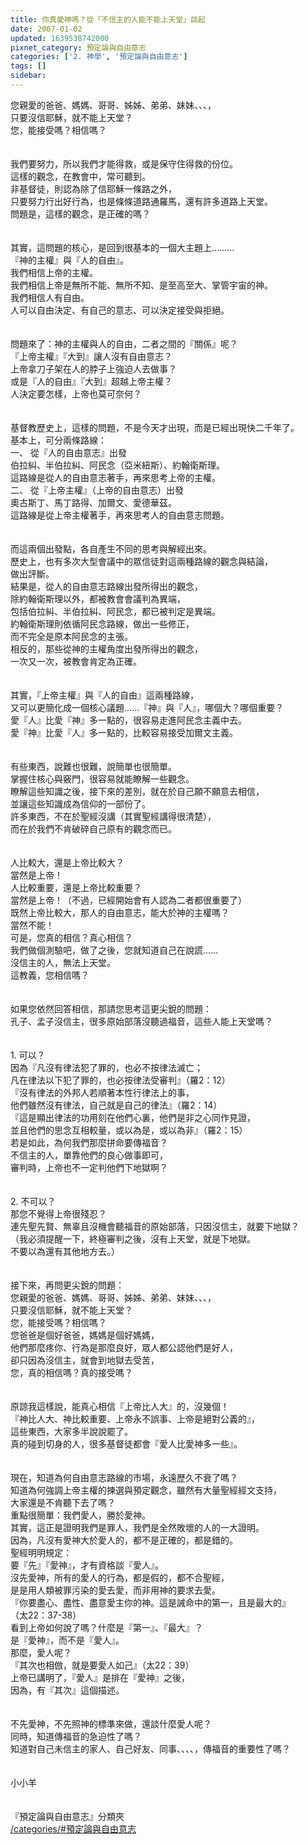 ```yaml
---
title: 你真愛神嗎？從「不信主的人能不能上天堂」談起
date: 2007-01-02
updated: 1639538742000
pixnet_category: 預定論與自由意志
categories: ['2. 神學', '預定論與自由意志']
tags: []
sidebar: 
---
```


<div>您親愛的爸爸、媽媽、哥哥、姊姊、弟弟、妹妹、、、，</div>
<div>只要沒信耶穌，就不能上天堂？</div>
<div>您，能接受嗎？相信嗎？</div>
<div> </div>
<div> </div>
<div>我們要努力，所以我們才能得救，或是保守住得救的份位。</div>
<div>這樣的觀念，在教會中，常可聽到。</div>
<div>非基督徒，則認為除了信耶穌一條路之外，</div>
<div>只要努力行出好行為，也是條條道路通羅馬，還有許多道路上天堂。</div>
<div>問題是，這樣的觀念，是正確的嗎？</div>
<div> </div>
<div> </div>
<div>其實，這問題的核心，是回到很基本的一個大主題上………</div>
<div>『神的主權』與『人的自由』。</div>
<div>我們相信上帝的主權。</div>
<div>我們相信上帝是無所不能、無所不知、是至高至大、掌管宇宙的神。</div>
<div>我們相信人有自由。</div>
<div>人可以自由決定、有自己的意志、可以決定接受與拒絕。</div>
<div> </div>
<div> </div>
<div>問題來了：神的主權與人的自由，二者之間的『關係』呢？</div>
<div>『上帝主權』『大到』讓人沒有自由意志？</div>
<div>上帝拿刀子架在人的脖子上強迫人去做事？</div>
<div>或是『人的自由』『大到』超越上帝主權？</div>
<div>人決定要怎樣，上帝也莫可奈何？</div>
<div> </div>
<div> </div>
<div>基督教歷史上，這樣的問題，不是今天才出現，而是已經出現快二千年了。</div>
<div>基本上，可分兩條路線：</div>
<div>一、 從『人的自由意志』出發</div>
<div>伯拉糾、半伯拉糾、阿民念（亞米紐斯）、約翰衛斯理。</div>
<div>這路線是從人的自由意志著手，再來思考上帝的主權。</div>
<div>二、 從『上帝主權』（上帝的自由意志）出發</div>
<div>奧古斯丁、馬丁路得、加爾文、愛德華茲。</div>
<div>這路線是從上帝主權著手，再來思考人的自由意志問題。</div>
<div> </div>
<div> </div>
<div>而這兩個出發點，各自產生不同的思考與解經出來。</div>
<div>歷史上，也有多次大型會議中的眾信徒對這兩種路線的觀念與結論，</div>
<div>做出評斷。</div>
<div>結果是，從人的自由意志路線出發所得出的觀念，</div>
<div>除約翰衛斯理以外，都被教會會議判為異端，</div>
<div>包括伯拉糾、半伯拉糾、阿民念，都已被判定是異端。</div>
<div>約翰衛斯理則依循阿民念路線，做出一些修正，</div>
<div>而不完全是原本阿民念的主張。</div>
<div>相反的，那些從神的主權角度出發所得出的觀念，</div>
<div>一次又一次，被教會肯定為正確。</div>
<div> </div>
<div> </div>
<div>其實，『上帝主權』與『人的自由』這兩種路線，</div>
<div>又可以更簡化成一個核心議題……『神』與『人』，哪個大？哪個重要？</div>
<div>愛『人』比愛『神』多一點的，很容易走進阿民念主義中去。</div>
<div>愛『神』比愛『人』多一點的，比較容易接受加爾文主義。</div>
<div> </div>
<div> </div>
<div>有些東西，說難也很難，說簡單也很簡單。</div>
<div>掌握住核心與竅門，很容易就能瞭解一些觀念。</div>
<div>瞭解這些知識之後，接下來的差別，就在於自己願不願意去相信，</div>
<div>並讓這些知識成為信仰的一部份了。</div>
<div>許多東西，不在於聖經沒講（其實聖經講得很清楚），</div>
<div>而在於我們不肯破碎自己原有的觀念而已。</div>
<div> </div>
<div> </div>
<div>人比較大，還是上帝比較大？</div>
<div>當然是上帝！</div>
<div>人比較重要，還是上帝比較重要？</div>
<div>當然是上帝！（不過，已經開始會有人認為二者都很重要了）</div>
<div>既然上帝比較大，那人的自由意志，能大於神的主權嗎？</div>
<div>當然不能！</div>
<div>可是，您真的相信？真心相信？</div>
<div>我們做個測驗吧，做了之後，您就知道自己在說謊……</div>
<div>沒信主的人，無法上天堂。</div>
<div>這教義，您相信嗎？</div>
<div> </div>
<div> </div>
<div>如果您依然回答相信，那請您思考這更尖銳的問題：</div>
<div>孔子、孟子沒信主，很多原始部落沒聽過福音，這些人能上天堂嗎？</div>
<div> </div>
<div> </div>
<div>1.<span style="white-space:pre"> </span>可以？</div>
<div>因為『凡沒有律法犯了罪的，也必不按律法滅亡；</div>
<div>凡在律法以下犯了罪的，也必按律法受審判』（羅2：12）</div>
<div>『沒有律法的外邦人若順著本性行律法上的事，</div>
<div>他們雖然沒有律法，自己就是自己的律法』（羅2：14）</div>
<div>『這是顯出律法的功用刻在他們心裏，他們是非之心同作見證，</div>
<div>並且他們的思念互相較量，或以為是，或以為非』（羅2：15）</div>
<div>若是如此，為何我們那麼拼命要傳福音？</div>
<div>不信主的人，單靠他們的良心做事即可，</div>
<div>審判時，上帝也不一定判他們下地獄啊？</div>
<div> </div>
<div> </div>
<div>2.<span style="white-space:pre"> </span>不可以？</div>
<div>那您不覺得上帝很殘忍？</div>
<div>連先聖先賢、無辜且沒機會聽福音的原始部落，只因沒信主，就要下地獄？</div>
<div>（我必須提醒一下，終極審判之後，沒有上天堂，就是下地獄。</div>
<div>不要以為還有其他地方去。）</div>
<div> </div>
<div> </div>
<div>接下來，再問更尖銳的問題：</div>
<div>您親愛的爸爸、媽媽、哥哥、姊姊、弟弟、妹妹、、、，</div>
<div>只要沒信耶穌，就不能上天堂？</div>
<div>您，能接受嗎？相信嗎？</div>
<div>您爸爸是個好爸爸，媽媽是個好媽媽，</div>
<div>他們那麼疼你、行為是那麼良好，眾人都公認他們是好人，</div>
<div>卻只因為沒信主，就會到地獄去受苦，</div>
<div>您，真的相信嗎？真的接受嗎？</div>
<div> </div>
<div> </div>
<div>原諒我這樣說，能真心相信『上帝比人大』的，沒幾個！</div>
<div>『神比人大、神比較重要、上帝永不誤事、上帝是絕對公義的』，</div>
<div>這些東西，大家多半說說罷了。</div>
<div>真的碰到切身的人，很多基督徒都會『愛人比愛神多一些』。</div>
<div> </div>
<div> </div>
<div>現在，知道為何自由意志路線的市場，永遠歷久不衰了嗎？</div>
<div>知道為何強調上帝主權的揀選與預定觀念，雖然有大量聖經經文支持，</div>
<div>大家還是不肯聽下去了嗎？</div>
<div>重點很簡單：我們愛人，勝於愛神。</div>
<div>其實，這正是證明我們是罪人，我們是全然敗壞的人的一大證明。</div>
<div>因為，凡沒有愛神大於愛人的，都不是正確的，都是錯的。</div>
<div>聖經明明規定：</div>
<div>要『先』『愛神』，才有資格談『愛人』。</div>
<div>沒先愛神，所有的愛人的行為，都是假的，都不合聖經，</div>
<div>是是用人類被罪污染的愛去愛，而非用神的要求去愛。</div>
<div>『你要盡心、盡性、盡意愛主你的神。這是誡命中的第一，且是最大的』</div>
<div>（太22：37-38）</div>
<div>看到上帝如何說了嗎？什麼是『第一』、『最大』？</div>
<div>是『愛神』，而不是『愛人』。</div>
<div>那麼，愛人呢？</div>
<div>『其次也相倣，就是要愛人如己』（太22：39）</div>
<div>上帝已講明了，『愛人』是排在『愛神』之後，</div>
<div>因為，有『其次』這個描述。</div>
<div> </div>
<div> </div>
<div>不先愛神，不先照神的標準來做，還談什麼愛人呢？</div>
<div>同時，知道傳福音的急迫性了嗎？</div>
<div>知道對自己未信主的家人、自己好友、同事、、、、，傳福音的重要性了嗎？</div>
<div> </div>
<div> </div>
<div>小小羊</div>
<div> </div>
<div> </div>
<div>『預定論與自由意志』分類夾<br/>
<a href="/categories/#預定論與自由意志" target="_blank">/categories/#預定論與自由意志</a></div>
<div> </div>
<p> </p>
<p> </p>
<p> </p>
<p> </p>
